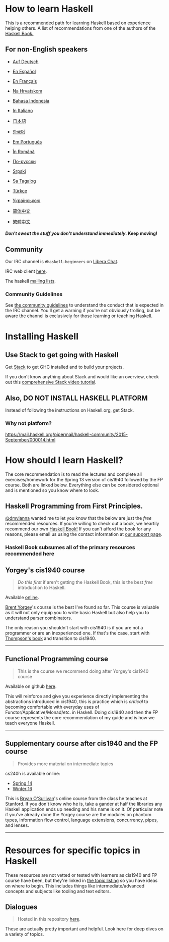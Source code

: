 # How to learn Haskell

This is a recommended path for learning Haskell based on experience helping others. A list of recommendations from one of the authors of the [Haskell Book.](https://haskellbook.com)

## For non-English speakers

- [Auf Deutsch](guide-de.md)

- [En Español](guide-es.md)

- [En Français](guide-fr.md)

- [Na Hrvatskom](guide-hr.md)

- [Bahasa Indonesia](guide-id.md)

- [In Italiano](guide-it.md)

- [日本語](guide-ja.md)

- [한국어](guide-ko.md)

- [Em Português](guide-pt.md)

- [În Română](guide-ro.md)

- [По-русски](guide-ru.md)

- [Srpski](guide-sr.md)

- [Sa Tagalog](guide-tl.md)

- [Türkçe](guide-tr.md)

- [Українською](guide-ua.md)

- [简体中文](guide-zh_CN.md)

- [繁體中文](guide-zh_tw.md)

#### _Don't sweat the stuff you don't understand immediately_. Keep moving!

## Community

Our IRC channel is `#haskell-beginners` on [Libera Chat](https://libera.chat/).

IRC web client [here](https://web.libera.chat/).

The haskell [mailing lists](https://wiki.haskell.org/Mailing_lists).

### Community Guidelines

See [the community guidelines](coc.md) to understand the conduct that is expected in the IRC channel. You'll get a warning if you're not obviously trolling, but be aware the channel is exclusively for those learning or teaching Haskell.

# Installing Haskell

## Use Stack to get going with Haskell

Get [Stack](https://haskellstack.org) to get GHC installed and to build your projects.

If you don't know anything about Stack and would like an overview, check out this [comprehensive Stack video tutorial](https://www.youtube.com/watch?v=sRonIB8ZStw).

## Also, DO NOT INSTALL HASKELL PLATFORM

Instead of following the instructions on Haskell.org, get Stack.

### Why not platform?

https://mail.haskell.org/pipermail/haskell-community/2015-September/000014.html

# How should I learn Haskell?

The core recommendation is to read the lectures and complete all exercises/homework for the Spring 13 version of cis1940 followed by the FP course. Both are linked below. Everything else can be considered optional and is mentioned so you know where to look.

## Haskell Programming from First Principles.

[@dmvianna](https://github.com/dmvianna) wanted me to let you know that the below are just the _free_ recommended resources. If you're willing to check out a book, we heartily recommend our own [Haskell Book!](https://haskellbook.com) If you can't afford the book for any reasons, please email us using the contact information at [our support page](https://haskellbook.com/support.html).

### Haskell Book subsumes all of the primary resources recommended here

## Yorgey's cis1940 course

> _Do this first_ if aren't getting the Haskell Book, this is the best _free_ introduction to Haskell.

Available [online](https://www.seas.upenn.edu/~cis1940/spring13/lectures.html).

[Brent Yorgey](https://byorgey.wordpress.com)'s course is the best I've found so
far. This course is valuable as it will not only equip you to write basic
Haskell but also help you to understand parser combinators.

The only reason you shouldn't start with cis1940 is if you are not a programmer
or are an inexperienced one. If that's the case, start with
[Thompson's book](https://www.haskellcraft.com/craft3e/Home.html) and transition
to cis1940.

---

## Functional Programming course

> This is the course we recommend doing after Yorgey's cis1940 course

Available on github [here](https://github.com/bitemyapp/fp-course).

This will reinforce and give you experience directly implementing the
abstractions introduced in cis1940, this is practice which is _critical_ to
becoming comfortable with everyday uses of Functor/Applicative/Monad/etc. in
Haskell. Doing cis1940 and then the FP course represents the core
recommendation of my guide and is how we teach everyone Haskell.

---

## Supplementary course after cis1940 and the FP course

> Provides more material on intermediate topics

cs240h is available online:

- [Spring 14](http://www.scs.stanford.edu/14sp-cs240h/)
- [Winter 16](http://www.scs.stanford.edu/16wi-cs240h/)

This is [Bryan O'Sullivan](https://github.com/bos)'s online course from the
class he teaches at Stanford. If you don't know who he is, take a gander at half
the libraries any Haskell application ends up needing and his name is on it. Of
particular note if you've already done the Yorgey course are the modules on
phantom types, information flow control, language extensions, concurrency,
pipes, and lenses.

---

# Resources for specific topics in Haskell

These resources are not vetted or tested with learners as cis1940 and FP course have been, but they're linked in [the topic listing](specific_topics.md) so you have ideas on where to begin. This includes things like intermediate/advanced concepts and subjects like tooling and text editors.

## Dialogues

> Hosted in this repository [here](dialogues.md).

These are actually pretty important and helpful. Look here for deep dives on a
variety of topics.
